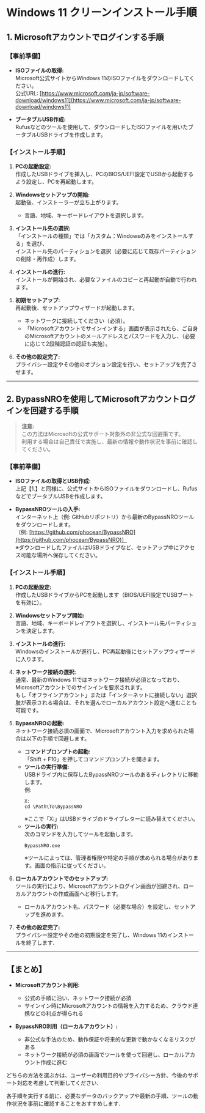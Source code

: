 # Windows 11 クリーンインストール手順

## 1. Microsoftアカウントでログインする手順

### 【事前準備】
- **ISOファイルの取得:**  
  Microsoft公式サイトからWindows 11のISOファイルをダウンロードしてください。  
  公式URL: [https://www.microsoft.com/ja-jp/software-download/windows11](https://www.microsoft.com/ja-jp/software-download/windows11)

- **ブータブルUSB作成:**  
  Rufusなどのツールを使用して、ダウンロードしたISOファイルを用いたブータブルUSBドライブを作成します。

### 【インストール手順】
1. **PCの起動設定:**  
   作成したUSBドライブを挿入し、PCのBIOS/UEFI設定でUSBから起動するよう設定し、PCを再起動します。

2. **Windowsセットアップの開始:**  
   起動後、インストーラーが立ち上がります。  
   - 言語、地域、キーボードレイアウトを選択します。

3. **インストール先の選択:**  
   「インストールの種類」では「カスタム：Windowsのみをインストールする」を選び、  
   インストール先のパーティションを選択（必要に応じて既存パーティションの削除・再作成）します。

4. **インストールの進行:**  
   インストールが開始され、必要なファイルのコピーと再起動が自動で行われます。

5. **初期セットアップ:**  
   再起動後、セットアップウィザードが起動します。  
   - ネットワークに接続してください（必須）。
   - 「Microsoftアカウントでサインインする」画面が表示されたら、ご自身のMicrosoftアカウントのメールアドレスとパスワードを入力し、（必要に応じて2段階認証の認証も実施）。

6. **その他の設定完了:**  
   プライバシー設定やその他のオプション設定を行い、セットアップを完了させます。

---

## 2. BypassNROを使用してMicrosoftアカウントログインを回避する手順

> **注意:**  
> この方法はMicrosoftの公式サポート対象外の非公式な回避策です。  
> 利用する場合は自己責任で実施し、最新の情報や動作状況を事前に確認してください。

### 【事前準備】
- **ISOファイルの取得とUSB作成:**  
  上記【1.】と同様に、公式サイトからISOファイルをダウンロードし、RufusなどでブータブルUSBを作成します。

- **BypassNROツールの入手:**  
  インターネット上（例: GitHubリポジトリ）から最新のBypassNROツールをダウンロードします。  
  （例: [https://github.com/phocean/BypassNRO](https://github.com/phocean/BypassNRO)）  
  ※ダウンロードしたファイルはUSBドライブなど、セットアップ中にアクセス可能な場所へ保存してください。

### 【インストール手順】
1. **PCの起動設定:**  
   作成したUSBドライブからPCを起動します（BIOS/UEFI設定でUSBブートを有効に）。

2. **Windowsセットアップ開始:**  
   言語、地域、キーボードレイアウトを選択し、インストール先パーティションを決定します。

3. **インストールの進行:**  
   Windowsのインストールが進行し、PC再起動後にセットアップウィザードに入ります。

4. **ネットワーク接続の選択:**  
   通常、最新のWindows 11ではネットワーク接続が必須となっており、Microsoftアカウントでのサインインを要求されます。  
   もし「オフラインアカウント」または「インターネットに接続しない」選択肢が表示される場合は、それを選んでローカルアカウント設定へ進むことも可能です。

5. **BypassNROの起動:**  
   ネットワーク接続必須の画面で、Microsoftアカウント入力を求められた場合は以下の手順で回避します。  
   - **コマンドプロンプトの起動:**  
     「Shift + F10」を押してコマンドプロンプトを開きます。
   - **ツールの実行準備:**  
     USBドライブ内に保存したBypassNROツールのあるディレクトリに移動します。  
     例:
     ```
     X:
     cd \Path\To\BypassNRO
     ```
     ※ここで「X:」はUSBドライブのドライブレターに読み替えてください。
   - **ツールの実行:**  
     次のコマンドを入力してツールを起動します。
     ```
     BypassNRO.exe
     ```
     ※ツールによっては、管理者権限や特定の手順が求められる場合があります。画面の指示に従ってください。

6. **ローカルアカウントでのセットアップ:**  
   ツールの実行により、Microsoftアカウントログイン画面が回避され、ローカルアカウントの作成画面へと移行します。  
   - ローカルアカウント名、パスワード（必要な場合）を設定し、セットアップを進めます。

7. **その他の設定完了:**  
   プライバシー設定やその他の初期設定を完了し、Windows 11のインストールを終了します.

---

## 【まとめ】

- **Microsoftアカウント利用:**  
  - 公式の手順に沿い、ネットワーク接続が必須  
  - サインイン時にMicrosoftアカウントの情報を入力するため、クラウド連携などの利点が得られる

- **BypassNRO利用（ローカルアカウント）:**  
  - 非公式な手法のため、動作保証や将来的な更新で動かなくなるリスクがある  
  - ネットワーク接続が必須の画面でツールを使って回避し、ローカルアカウント作成に進む

どちらの方法を選ぶかは、ユーザーの利用目的やプライバシー方針、今後のサポート対応を考慮して判断してください.

各手順を実行する前に、必要なデータのバックアップや最新の手順、ツールの動作状況を事前に確認することをおすすめします.
